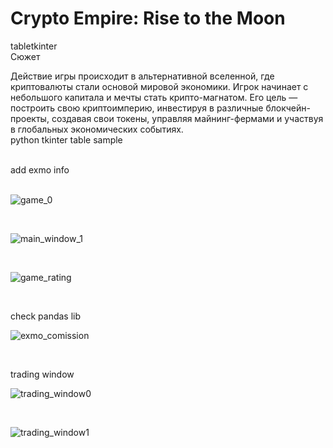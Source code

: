 # Crypto Empire: Rise to the Moon
tabletkinter
<br />
Сюжет
<br>

Действие игры происходит в альтернативной вселенной, где криптовалюты стали основой мировой экономики. 
Игрок начинает с небольшого капитала и мечты стать крипто-магнатом. 
Его цель — построить свою криптоимперию, инвестируя в различные блокчейн-проекты, создавая свои токены,
управляя майнинг-фермами и участвуя в глобальных экономических событиях.
<br>
python tkinter table sample
<br />


<br />
add exmo info
<br />



<br>

![game_0](https://github.com/user-attachments/assets/9d17d9f6-acc7-40fd-937e-2d8a62895eff)

<br>


![main_window_1](https://github.com/user-attachments/assets/9ee1fcb3-fa3c-4b71-a8eb-3538adcd01b2)

<br>

![game_rating](https://github.com/user-attachments/assets/ac64eb68-d696-4499-921f-78edd5d5bce6)

<br>

check pandas lib

![exmo_comission](https://github.com/user-attachments/assets/6a2f7cf8-a80d-4152-9fad-713d9df0006b)

<br>

trading window

![trading_window0](https://github.com/user-attachments/assets/74d665fe-eac8-45eb-9180-71ab1f70b7a2)

<br>

![trading_window1](https://github.com/user-attachments/assets/f69f5f95-abc0-46fd-bed7-87d3fd91947b)

